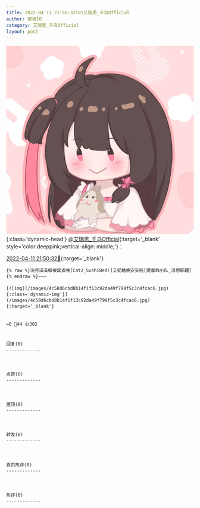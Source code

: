 ```yaml
---
title: 2022-04-11 21:50:32(0)艾瑞思_千鸟Official
author: 御坂IO
category: 艾瑞思_千鸟Official
layout: post
---
```


![img](/images/7e08840c56f251de28bdf766b647bd5fe9a5d50a.jpg){:class='dynamic-head'}
[@艾瑞思_千鸟Official](https://space.bilibili.com/1090010845/dynamic){:target='_blank' style='color:deeppink;vertical-align: middle;'}：

[2022-04-11 21:50:32🔗](https://t.bilibili.com/647881351230390279){:target='_blank'}

~~~
{% raw %}洗完澡澡躲被窝诶嘿[Cat2_SushiBed!]艾妃糖晚安安啦[提摩西小队_浮想联翩]
{% endraw %}~~~

[![img](/images/4c58d6cbd8b14f1f13c92da49f799f5c3c4fcac6.jpg){:class='dynamic-img'}](/images/4c58d6cbd8b14f1f13c92da49f799f5c3c4fcac6.jpg){:target='_blank'}


↪️0 💬44 👍302


回复(0)
-------------



点赞(0)
-------------



置顶(0)
-------------



转发(0)
-------------



首页热评(0)
-------------



热评(0)
-------------



